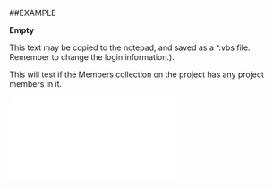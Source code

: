 

##EXAMPLE

**Empty**

This text may be copied to the notepad, and saved as a *.vbs file. Remember to change the login information.). 



This will test if the Members collection on the project has any project members in it.

![](../../Examples/vbs/SOProjectMembers.Empty.vbs.txt)





